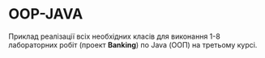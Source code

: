 # OOP-JAVA

[](java-icon.png)

Приклад реалізації всіх необхідних класів для виконання 1-8 лабораторних робіт (проект **Banking**) по Java (ООП) на третьому курсі.
